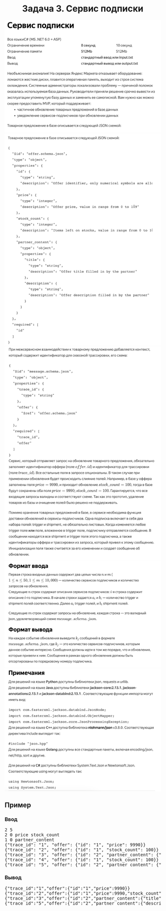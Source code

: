 
<h1 align="center">Задача 3. Сервис подписки</h1>

![img_2.png](img_2.png)
![img_4.png](img_4.png)
![img_1.png](img_1.png)
![img_3.png](img_3.png)
![img_5.png](img_5.png)

## Пример

### Ввод

<pre>2 5
2 0 price stock_count
1 0 partner_content
{"trace_id": "1", "offer": {"id": "1", "price": 9990}}
{"trace_id": "2", "offer": {"id": "1", "stock_count": 100}}
{"trace_id": "3", "offer": {"id": "2", "partner_content": {"title": "Backpack"}}}
{"trace_id": "4", "offer": {"id": "1", "stock_count": 100}}
{"trace_id": "5", "offer": {"id": "2", "partner_content": {"description": "Best backpack ever"}}}
</pre>

### Вывод
<pre>{"trace_id":"1","offer":{"id":"1","price":9990}}
{"trace_id":"2","offer":{"id":"1","price":9990,"stock_count":100}}
{"trace_id":"3","offer":{"id":"2","partner_content":{"title":"Backpack"}}}
{"trace_id":"5","offer":{"id":"2","partner_content":{"description":"Best backpack ever","title":"Backpack"}}}
</pre>